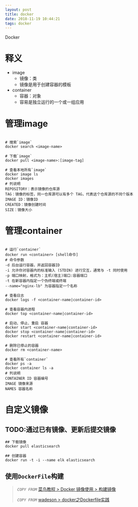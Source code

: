 ```yaml
---
layout: post
title: docker
date: 2018-11-19 10:44:21
tags: docker
---
```


Docker

# 释义

- image
    - 镜像：类
    - 镜像是用于创建容器的模板
- container
    - 容器：对象
    - 容易是独立运行的一个或一组应用

# 管理image

```shell

# 搜索`image`
docker search <image-name>

# 下载`image`
docker pull <image-name>:[image-tag]

# 查看本地所有`image`
docker image ls
docker images
# 列说明
REPOSITORY：表示镜像的仓库源
TAG：镜像的标签，同一仓库源可以有多个 TAG，代表这个仓库源的不同个版本
IMAGE ID：镜像ID
CREATED：镜像创建时间
SIZE：镜像大小
```

# 管理container

```shell

# 运行`container`
docker run <container> [shell命令]
# 命令参数
-d 后台运行容器，并返回容器ID
-i 允许你对容器内的标准输入 (STDIN) 进行交互，通常与 -t 同时使用
-p 端口映射，格式为：主机(宿主)端口:容器端口
-t 在新容器内指定一个伪终端或终端
--name="nginx-lb" 为容器指定一个名称

# 查看日志
docker logs -f <container-name|container-id>

# 查看容器内进程
docker top <container-name|container-id>

# 启动、停止、重启 容器
docker start <container-name|container-id>
docker stop <container-name|container-id>
docker restart <container-name|container-id>

# 删除已停止的容器
docker rm <container-name>

# 查看所有`container`
docker ps -a
docker container ls -a
# 列说明
CONTAINER ID 容器编号
IMAGE 镜像来源
NAMES 容器名称
```

# 自定义镜像

## TODO:通过已有镜像、更新后提交镜像

```shell
## 下载镜像
docker pull elasticsearch

## 创建容器
docker run -t -i --name elk elasticsearch

```

## 使用`DockerFile`构建

> *`COPY FROM`* [菜鸟教程 > Docker 镜像使用 > 构建镜像](http://www.runoob.com/docker/docker-image-usage.html)
>
> *`COPY FROM`* [wadeson > docker之Dockerfile实践](https://www.cnblogs.com/jsonhc/p/7767669.html)
